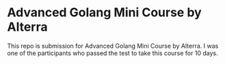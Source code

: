 # Advanced Golang Mini Course by Alterra
This repo is submission for Advanced Golang Mini Course by Alterra. I was one of the participants who passed the test to take this course for 10 days.
